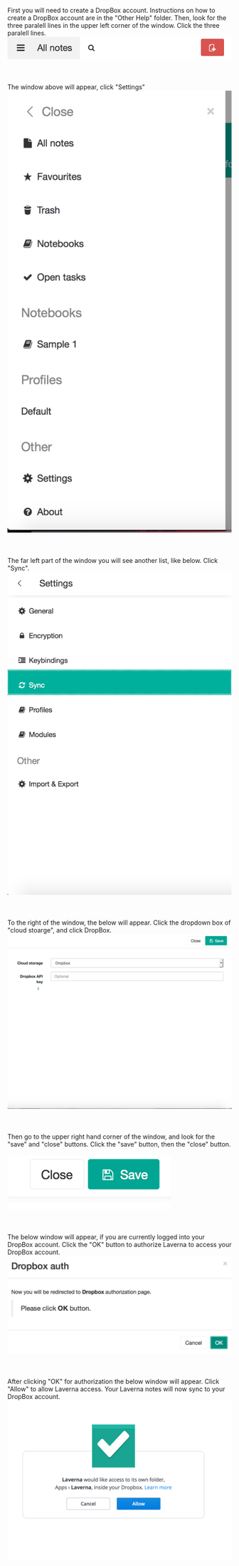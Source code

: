 First you will need to create a DropBox account. Instructions on how to create a DropBox account are in the "Other Help" folder.
Then, look for the three paralell lines in the upper left corner of the window. Click the three paralell lines.
![insert picture](assets/12.png)
<br><br>
<br><br>
The window above will appear, click "Settings"
![insert picture](assets/13.png)
<br><br>
<br><br>
The far left part of the window you will see another list, like below. Click "Sync".
![insert picture](assets/25.png)
<br><br>
<br><br>
To the right of the window, the below will appear. Click the dropdown box of "cloud stoarge", and click DropBox.
![insert picture](assets/26.png)
<br><br>
<br><br>
Then go to the upper right hand corner of the window, and look for the "save" and "close" buttons. Click the "save" button, then the "close" button.
<br><br>
![insert picture](assets/27.png)
<br><br>
<br><br>
The below window will appear, if you are currently logged into your DropBox account. Click the "OK" button to authorize Laverna to access your DropBox account.
![insert picture](assets/28.png)
<br><br>
<br><br>
After clicking "OK" for authorization the below window will appear. Click "Allow" to allow Laverna access. Your Laverna notes will now sync to your DropBox account.
![insert picture](assets/29.png)

